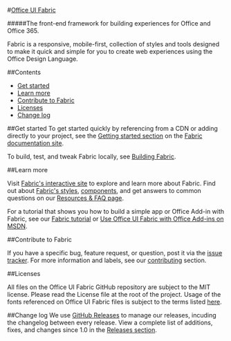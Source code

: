 #[Office UI Fabric](http://dev.office.com/fabric)

#####The front-end framework for building experiences for Office and Office 365.

Fabric is a responsive, mobile-first, collection of styles and tools designed to make it quick and simple for you to create web experiences using the Office Design Language.

##Contents

- [Get started](#get-started)
- [Learn more](#learn-more)
- [Contribute to Fabric](#contribute-to-fabric)
- [Licenses](#licenses)
- [Change log](#change-log)


##Get started
To get started quickly by referencing from a CDN or adding directly to your project, see the [Getting started section](http://dev.office.com/fabric/getting-started) on the [Fabric documentation site](http://dev.office.com/fabric).

To build, test, and tweak Fabric locally, see [Building Fabric](https://github.com/OfficeDev/Office-UI-Fabric/blob/master/ghdocs/BUILDING.md).


##Learn more

Visit [Fabric's interactive site](http://dev.office.com/fabric) to explore and learn more about Fabric. Find out about [Fabric's styles](http://dev.office.com/fabric/styles), [components](http://dev.office.com/fabric/components), and get answers to common questions on our [Resources & FAQ page](http://dev.office.com/fabric/gfabric-resources-and-faq).

For a tutorial that shows you how to build a simple app or Office Add-in with Fabric, see our [Fabric tutorial](https://github.com/OfficeDev/Office-UI-Fabric/blob/master/ghdocs/TUTORIAL.md) or [Use Office UI Fabric with Office Add-ins on MSDN](https://msdn.microsoft.com/EN-US/library/office/mt450443.aspx).


##Contribute to Fabric

If you have a specific bug, feature request, or question, post it via the [issue tracker](https://github.com/OfficeDev/Office-UI-Fabric/issues). For more information and labels, see our [contributing](https://github.com/OfficeDev/Office-UI-Fabric/blob/master/ghdocs/CONTRIBUTING.md) section.


##Licenses

All files on the Office UI Fabric GitHub repository are subject to the MIT license. Please read the License file at the root of the project. Usage of the fonts referenced on Office UI Fabric files is subject to the terms listed [here](http://aka.ms/fabric-font-license).


##Change log
We use [GitHub Releases](https://github.com/blog/1547-release-your-software) to manage our releases, incuding the changelog between every release. View a complete list of additions, fixes, and changes since 1.0 in the [Releases section](https://github.com/OfficeDev/Office-UI-Fabric/releases).
